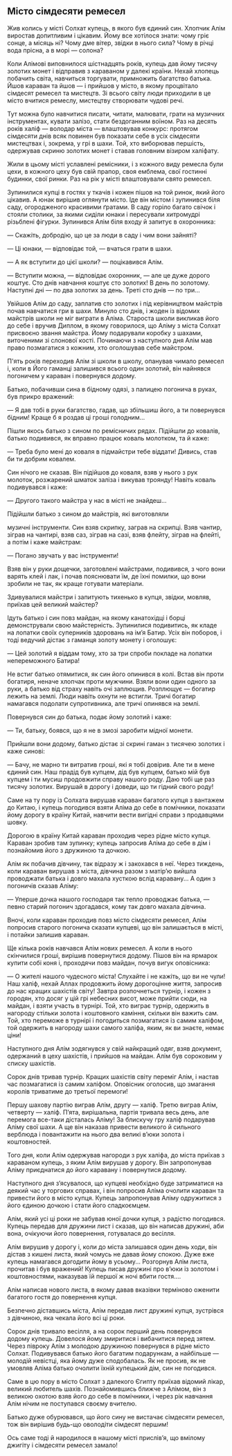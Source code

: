 ## Місто сімдесяти ремесел

Жив колись у місті Солхат купець, в якого був єдиний син.
Хлопчик Алім виростав допитливим і цікавим.
Йому все хотілося знати: чому гріє сонце, а місяць ні?
Чому дме вітер, звідки в нього сила?
Чому в річці вода прісна, а в морі — солона?

Коли Алімові виповнилося шістнадцять років, купець дав йому тисячу золотих монет і відправив з караваном у далекі країни.
Нехай хлопець побачить світа, навчиться торгувати, примножить багатство батька.
Йшов караван та йшов — і прийшов у місто, в якому процвітало сімдесят ремесел та мистецтв.
Зі всього світу люди приходили в це місто вчитися ремеслу, мистецтву створювати чудові речі.

Тут можна було навчитися писати, читати, малювати, грати на музичних інструментах, кувати залізо, стати бездоганним воїном.
Раз на десять років халіф — володар міста — влаштовував конкурс: протягом сімдесяти днів всяк повинен був показати себе в усіх сімдесяти мистецтвах і, зокрема, у грі в шахи.
Той, хто виборював першість, одержував скриню золотих монет і ставав головним візиром халіфату.

Жили в цьому місті уславлені ремісники, і з кожного виду ремесла були цехи, в кожного цеху був свій прапор, своя емблема, свої гостинні будинки, свої ринки.
Раз на рік у місті влаштовували свято ремесел.

Зупинилися купці в гостях у ткачів і кожен пішов на той ринок, який його цікавив.
А юнак вирішив оглянути місто.
Іде він містом і зупинився біля саду, огородженого красивими ґратами.
В саду горіло багато свічок і стояли столики, за якими сиділи юнаки і пересували хитромудрі різьблені фігурки.
Зупинився Алім біля входу й запитує в охоронника:

— Скажіть, добродію, що це за люди в саду і чим вони зайняті?

— Ці юнаки, — відповідає той, — вчаться грати в шахи.

— А як вступити до цієї школи? — поцікавився Алім.

— Вступити можна, — відповідає охоронник, — але це дуже дорого коштує.
Сто днів навчання коштує сто золотих!
В день по золотому.
Наступні дні — по два золотих за день.
Треті сто днів — по три...

Увійшов Алім до саду, заплатив сто золотих і під керівництвом майстрів почав навчатися гри в шахи.
Минуло сто днів, і жоден із відомих майстрів школи не міг виграти в Аліма.
Староста школи викликав його до себе і вручив Диплом, в якому говорилося, що Аліму з міста Солхат присвоєно звання майстра.
Йому подарували коробку з шахами, виточеними зі слонової кості.
Починаючи з наступного дня Алім мав право позмагатися з кожним, хто оголошував себе майстром.

П'ять років переходив Алім зі школи в школу, опанував чимало ремесел і, коли в Його гаманці залишився всього один золотий, він найнявся погоничем у караван і повернувся додому.

Батько, побачивши сина в бідному одязі, з палицею погонича в руках, був прикро вражений:

— Я дав тобі в руки багатство, гадав, що збільшиш його, а ти повернувся бідним!
Краще б я роздав ці гроші голодним...

Пішли якось батько з сином по ремісничих рядах.
Підійшли до ковалів, батько подивився, як вправно працює коваль молотком, та й каже:

— Треба було мені до коваля в підмайстри тебе віддати!
Дивись, став би ти добрим ковалем.

Син нічого не сказав.
Він підійшов до коваля, взяв у нього з рук молоток, розжарений шматок заліза і викував троянду!
Навіть коваль подивувався і каже:

— Другого такого майстра у нас в місті не знайдеш...

Підійшли батько з сином до майстрів, які виготовляли

музичні інструменти.
Син взяв скрипку, заграв на скрипці.
Взяв чантир, зіграв на чантирі, взяв саз, зіграв на сазі, взяв флейту, зіграв на флейті, а потім і каже майстрам:

— Погано звучать у вас інструменти!

Взяв він у руки дощечки, заготовлені майстрами, подивився, з чого вони варять клей і лак, і почав пояснювати їм, де їхні помилки, що вони зробили не так, як краще готувати матеріали.

Здивувалися майстри і запитують тихенько в купця, звідки, мовляв, приїхав цей великий майстер?

Ідуть батько і син повз майдан, на якому канатохідці і борці демонстрували свою майстерність.
Зупинилися подивитись, як кладе на лопатки своїх суперників здоровань на ім’я Батир.
Усіх він поборов, і тоді ведучий дістає з гаманця золоту монету і оголошує:

— Цей золотий я віддам тому, хто за три спроби покладе на лопатки непереможного Батира!

Не встиг батько отямитися, як син його опинився в колі.
Встав він проти богатиря, неначе хлопчак проти мужчини.
Взяли вони один одного за руки, а батько від страху навіть очі заплющив.
Розплющує — богатир лежить на землі.
Люди навіть охнути не встигли.
Тричі богатир намагався подолати супротивника, але тричі опинявся на землі.

Повернувся син до батька, подає йому золотий і каже:

— Ти, батьку, боявся, що я не в змозі заробити мідної монети.

Прийшли вони додому, батько дістає зі скрині гаман з тисячею золотих і каже синові:

— Бачу, не марно ти витратив гроші, які я тобі довірив.
Але ти в мене єдиний син.
Наш прадід був купцем, дід був купцем, батько мій був купцем і ти мусиш продовжити справу нашого роду.
Даю тобі ще раз тисячу золотих.
Вирушай в дорогу і доведи, що ти гідний свого роду!

Саме на ту пору із Солхата вирушав караван багатого купця з вантажем до Китаю, і купець погодився взяти Аліма до себе в помічники, показати йому дорогу в країну Китай, навчити вести вигідні справи з продавцями шовку.

Дорогою в країну Китай караван проходив через рідне місто купця.
Караван зробив там зупинку; купець запросив Аліма до себе в дім і познайомив його з дружиною та дочкою.

Алім як побачив дівчину, так відразу ж і закохався в неї.
Через тиждень, коли караван вирушав з міста, дівчина разом з матір’ю вийшла проводжати батька і довго махала хусткою вслід каравану...
А один з погоничів сказав Аліму:

— Уперше дочка нашого господаря так тепло проводжає батька, — певно старий погонич здогадався, кому так довго махала дівчина.

Вночі, коли караван проходив повз місто сімдесяти ремесел, Алім попросив старого погонича сказати купцеві, що він залишається в місті, і потайки залишив караван.

Ще кілька років навчався Алім нових ремесел.
А коли в нього скінчилися гроші, вирішив повернутися додому.
Пішов він на ярмарок купити собі коня і, проходячи повз майдан, почув вигук оповісника:

— О жителі нашого чудесного міста!
Слухайте і не кажіть, що ви не чули!
Наш халіф, нехай Аллах продовжить йому дорогоцінне життя, запросив до нас кращих шахістів світу!
Завтра розпочнеться турнір, і кожен з городян, хто досяг у цій грі небесних висот, може прийти сюди, на майдан, і взяти участь в турнірі.
Той, хто виграє турнір, одержить в нагороду стільки золота і коштовного каміння, скільки він важить сам.
Той, хто переможе в турнірі і погодиться позмагатися із самим халіфом, той одержить в нагороду шахи самого халіфа, яким, як ви знаєте, немає ціни!

Наступного дня Алім зодягнувся у свій найкращий одяг, взяв документ, одержаний в цеху шахістів, і прийшов на майдан.
Алім був сороковим у списку шахістів.

Сорок днів тривав турнір.
Кращих шахістів світу переміг Алім, і настав час позмагатися із самим халіфом.
Оповісник оголосив, що змагання королів триватиме до третьої перемоги!

Першу шахову партію виграв Алім, другу — халіф.
Третю виграв Алім, четверту — халіф.
П’ята, вирішальна, партія тривала весь день, але перемога все-таки дісталась Аліму!
За блискучу гру халіф подарував Аліму свої шахи.
А ще він наказав привести великого й сильного верблюда і повантажити на нього два великі в’юки золота і коштовностей.

Того дня, коли Алім одержував нагороди з рук халіфа, до міста приїхав з караваном купець, з яким Алім вирушав у дорогу.
Він запропонував Аліму приєднатися до його каравану і повернутися додому.

Наступного дня з’ясувалося, що купцеві необхідно буде затриматися на деякий час у торгових справах, і він попросив Аліма очолити караван та привести його в місто купця.
Купець запропонував Аліму одружитися з його єдиною дочкою і стати його спадкоємцем.

Алім, який усі ці роки не забував юної дочки купця, з радістю погодився.
Купець передав для дружини лист і сказав, що він написав дружині, аби вона, очікуючи його повернення, готувалася до весілля.

Алім вирушив у дорогу і, коли до міста залишався один день ходи, він дістав з кишені листа, який чомусь не давав йому спокою.
Дуже вже купець намагався догодити йому в усьому...
Розгорнув Алім листа, прочитав і був вражений!
Купець писав дружині про в’юки із золотом і коштовностями, наказував їй першої ж ночі вбити гостя....

Алім написав нового листа, в якому давав вказівки терміново оженити багатого гостя до повернення купця.

Безпечно діставшись міста, Алім передав лист дружині купця, зустрівся з дівчиною, яка чекала його всі ці роки.

Сорок днів тривало весілля, а на сорок перший день повернувся додому купець.
Довелося йому змиритися і вибачитися перед зятем.
Через півроку Алім з молодою дружиною повернувся в рідне місто Солхат.
Подивувався батько його багатим подарункам, а найбільше — молодій невістці, яка йому дуже сподобалась.
Як не просив, як не умовляв Аліма батько очолити їхній купецький дім, син не погодився.

Саме в цю пору в місто Солхат з далекого Єгипту приїхав відомий лікар, великий любитель шахів.
Познайомившись ближче з Алімом, він з великою охотою взяв його до себе в помічники, і через рік навчання Алім нічим не поступався своєму вчителю.

Батько дуже обурювався, що його сину не вистачає сімдесяти ремесел, тож він вирішив будь-що оволодіти сімдесят першим!

Ось саме тоді й народилося в нашому місті прислів’я, що вмілому джигіту і сімдесяти ремесел замало!
